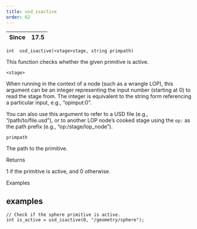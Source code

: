 ```yaml
---
title: usd_isactive
order: 62
---
```

| Since | 17.5 |
| --- | --- |

`int  usd_isactive(<stage>stage, string primpath)`

This function checks whether the given primitive is active.

`<stage>`

When running in the context of a node (such as a wrangle LOP), this argument can be an integer representing the input number (starting at 0) to read the stage from. The integer is equivalent to the string form referencing a particular input, e.g., “opinput:0”.

You can also use this argument to refer to a USD file (e.g., “/path/to/file.usd”), or to another LOP node’s cooked stage using the `op:` as the path prefix (e.g., “op:/stage/lop_node”).

`primpath`

The path to the primitive.

Returns

1 if the primitive is active, and 0 otherwise.

Examples

## examples

```vex
// Check if the sphere primitive is active.
int is_active = usd_isactive(0, "/geometry/sphere");

```
